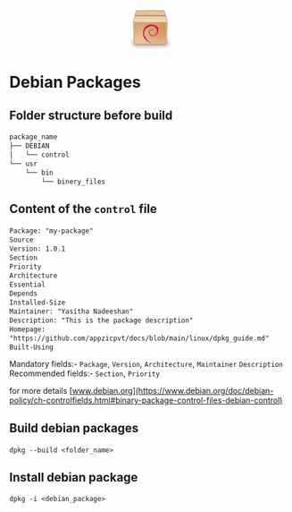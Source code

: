 <p align="center">
  <img src="../images/deb-package-logo.png" />
</p>

# Debian Packages

## Folder structure before build

```
package_name
├── DEBIAN
│   └── control
└── usr
    └── bin
        └── binery_files
```

## Content of the `control` file
```
Package: "my-package"
Source
Version: 1.0.1
Section
Priority
Architecture
Essential
Depends
Installed-Size
Maintainer: "Yasitha Nadeeshan"
Description: "This is the package description"
Homepage: "https://github.com/appzicpvt/docs/blob/main/linux/dpkg_guide.md"
Built-Using
```

Mandatory fields:- `Package`, `Version`, `Architecture`,  `Maintainer` `Description`\
Recommended fields:- `Section`, `Priority`

for more details [www.debian.org](https://www.debian.org/doc/debian-policy/ch-controlfields.html#binary-package-control-files-debian-control)

## Build debian packages
```
dpkg --build <folder_name>
```

## Install debian package
```
dpkg -i <debian_package>
```
